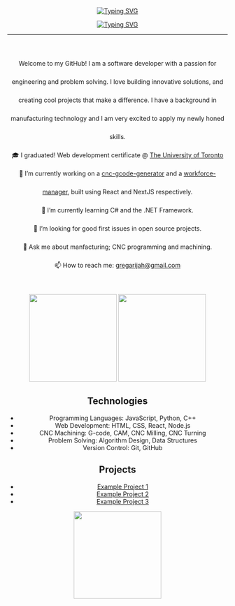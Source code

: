 <!DOCTYPE html>
<html>
<head>
  <meta charset="UTF-8">
  <title>Greg Arijah - Software Developer</title>
</head>
<body>
  <header>
  <a href="https://git.io/typing-svg"><img src="https://readme-typing-svg.herokuapp.com?font=Arial&size=30&duration=1000&pause=11000&color=abd200&multiline=true&width=435&height=45&lines=Greg+Arijah" alt="Typing SVG" />
  
  <img src="https://readme-typing-svg.herokuapp.com?font=Arial&duration=1000&pause=3000&color=aedf9c&multiline=false&width=435&height=30&lines=Software+Developer;Builder+of+pretty+kool+things;Toronto%2C+Canada" alt="Typing SVG" /></a>
  <hr/>
  

  <br/>
  <p style="line-height:3;">
   Welcome to my GitHub! I am a software developer with a passion for engineering and problem solving. I love building innovative solutions, and creating cool projects that make a difference. I have a background in manufacturing technology and I am very excited to apply my newly honed skills.
  <br/>🎓 I graduated! Web development certificate @ <a href="https://bootcamp.learn.utoronto.ca/coding/"> The University of Toronto</a>
  <br/>🔭 I’m currently working on a <a href="https://github.com/gregArijah/javatrol">cnc-gcode-generator</a> and a <a href="https://github.com/gregArijah/javatrol">workforce-manager</a>, built using React and NextJS respectively.
 <br/>🌱 I’m currently learning C# and the .NET Framework.
 <br/>🤔 I’m looking for good first issues in open source projects.
 <br/>💬 Ask me about manfacturing; CNC programming and machining.
 <br/>📫 How to reach me: <a href="mailto:gregarijah@gmail.com">gregarijah@gmail.com</a>
 
 </p>
 <br>
<p>
  <img src="https://github-readme-stats.vercel.app/api/?username=gregArijah&count_private=true&theme=merko&showicons=true" height="200"/>
  <img src="https://github-readme-stats.vercel.app/api/top-langs/?username=gregArijah&langs_count=4&theme=merko" height="200"/>
</p>

 
  
  <h2>Technologies</h2>
  <ul>
    <li>Programming Languages: JavaScript, Python, C++</li>
    <li>Web Development: HTML, CSS, React, Node.js</li>
    <li>CNC Machining: G-code, CAM, CNC Milling, CNC Turning</li>
    <li>Problem Solving: Algorithm Design, Data Structures</li>
    <li>Version Control: Git, GitHub</li>
  </ul>
  
  <h2>Projects</h2>
  <ul>
    <li><a href="https://github.com/example-project-1">Example Project 1</a></li>
    <li><a href="https://github.com/example-project-2">Example Project 2</a></li>
    <li><a href="https://github.com/example-project-3">Example Project 3</a></li>
  </ul>
  
  <img src="https://github-profile-summary-cards.vercel.app/api/cards/profile-details?username=gregArijah&theme=merko" height="200"/>
</body>
</html>